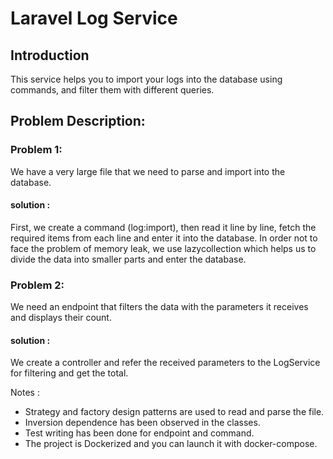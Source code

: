 # Laravel Log Service

## Introduction

This service helps you to import your logs into the database using commands, and filter them with different queries.

## Problem Description:

### Problem 1: 
We have a very large file that we need to parse and import into the database.

#### solution :
First, we create a command (log:import), then read it line by line, fetch the required items from each line and enter it into the database.
In order not to face the problem of memory leak, we use lazycollection
which helps us to divide the data into smaller parts and enter the database.

### Problem 2: 
We need an endpoint that filters the data with the parameters it receives and displays their count.

#### solution :
We create a controller and refer the received parameters to the LogService for filtering and get the total.

Notes :

-   Strategy and factory design patterns are used to read and parse the file.
-   Inversion dependence has been observed in the classes.
-   Test writing has been done for endpoint and command.
-   The project is Dockerized and you can launch it with docker-compose.

